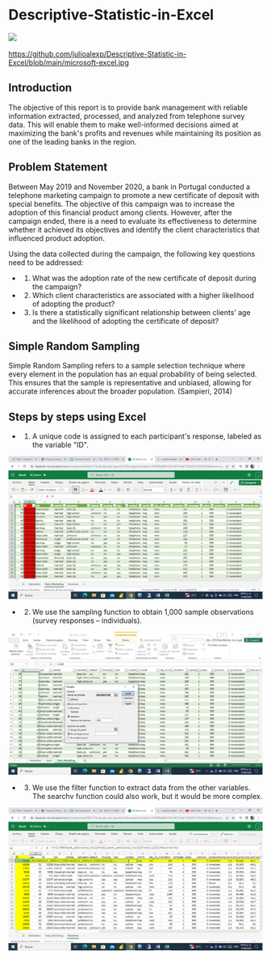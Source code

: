 # Descriptive-Statistic-in-Excel

![]([https://github.com/julioalexp/Descriptive-Statistic-in-Excel/blob/main/microsoft-excel.jpg)

https://github.com/julioalexp/Descriptive-Statistic-in-Excel/blob/main/microsoft-excel.jpg
## Introduction

The objective of this report is to provide bank management with reliable information extracted, processed, and analyzed from telephone survey data. This will enable them to make well-informed decisions aimed at maximizing the bank's profits and revenues while maintaining its position as one of the leading banks in the region.

## Problem Statement

Between May 2019 and November 2020, a bank in Portugal conducted a telephone marketing campaign to promote a new certificate of deposit with special benefits. The objective of this campaign was to increase the adoption of this financial product among clients. However, after the campaign ended, there is a need to evaluate its effectiveness to determine whether it achieved its objectives and identify the client characteristics that influenced product adoption.

Using the data collected during the campaign, the following key questions need to be addressed:

* 1) What was the adoption rate of the new certificate of deposit during the campaign?
* 2) Which client characteristics are associated with a higher likelihood of adopting the product?
* 3) Is there a statistically significant relationship between clients’ age and the likelihood of adopting the certificate of deposit?
 
## Simple Random Sampling

Simple Random Sampling refers to a sample selection technique where every element in the population has an equal probability of being selected. This ensures that the sample is representative and unbiased, allowing for accurate inferences about the broader population. (Sampieri, 2014)

## Steps by steps using Excel

* 1. A unique code is assigned to each participant's response, labeled as the variable "ID".
 
![](https://github.com/julioalexp/Descriptive-Statistic-in-Excel/blob/main/1.png)

* 2. We use the sampling function to obtain 1,000 sample observations (survey responses – individuals).
 
![](https://github.com/julioalexp/Descriptive-Statistic-in-Excel/blob/main/2.png)

 * 3. We use the filter function to extract data from the other variables. The searchv function could also work, but it would be more complex.
 
 ![](https://github.com/julioalexp/Descriptive-Statistic-in-Excel/blob/main/3.png)


